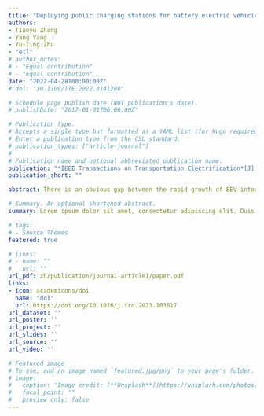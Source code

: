 ```yaml
---
title: "Deploying public charging stations for battery electric vehicles on the expressway network based on dynamic charging demand"
authors:
- Tianyu Zhang
- Yang Yang
- Yu-Ting Zhu
- "etl"
# author_notes:
# - "Equal contribution"
# - "Equal contribution"
date: "2022-04-28T00:00:00Z"
# doi: "10.1109/TTE.2022.3141208"

# Schedule page publish date (NOT publication's date).
# publishDate: "2017-01-01T00:00:00Z"

# Publication type.
# Accepts a single type but formatted as a YAML list (for Hugo requirements).
# Enter a publication type from the CSL standard.
# publication_types: ["article-journal"]
# 
# Publication name and optional abbreviated publication name.
publication: "*IEEE Transactions on Transportation Electrification*[J], 2022, 8(2): 2531-2548."
publication_short: ""

abstract: There is an obvious gap between the rapid growth of BEV intercity travel demand and the worse deployment of charging facilities on the expressway network. With the consideration of dynamic charging demand, a bi-level model is proposed to deploy charging stations for the expressway network. The upper model aims at determining the location of charging stations and the number of chargers in each station to minimize the construction cost and total BEV travel cost. Dynamic charging demand are obtained by the lower model, which is constructed as a multiclass dynamic traffic assignment model including charging, queueing, and flow transmission processes. A genetic algorithm incorporating the method of successive averages is adopted to solve the bi-level model. A real case in the Shandong province of China is employed to evaluate the effectiveness of the proposed model and algorithm. The sensitivity analyses show that, a high level of charging service can encourage the usage of BEVs. In addition, when the BEV percentage is at a low level, planners should give priority to the quantity and location to expand charging service coverage and BEV’s travel range, then with the increasing of BEV percentage, the construction emphasis should change to charging station’s capacity.

# Summary. An optional shortened abstract.
summary: Lorem ipsum dolor sit amet, consectetur adipiscing elit. Duis posuere tellus ac convallis placerat. Proin tincidunt magna sed ex sollicitudin condimentum.

# tags:
# - Source Themes
featured: true

# links:
# - name: ""
#   url: ""
url_pdf: zh/publication/journal-article1/paper.pdf
links:
- icon: academicons/doi
  name: "doi"
  url: https://doi.org/10.1016/j.trd.2023.103617
url_dataset: ''
url_poster: ''
url_project: ''
url_slides: ''
url_source: ''
url_video: ''

# Featured image
# To use, add an image named `featured.jpg/png` to your page's folder. 
# image:
#   caption: 'Image credit: [**Unsplash**](https://unsplash.com/photos/jdD8gXaTZsc)'
#   focal_point: ""
#   preview_only: false
---
```


